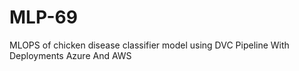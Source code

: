 # MLP-69
MLOPS of chicken disease classifier model using  DVC Pipeline With Deployments Azure And AWS
